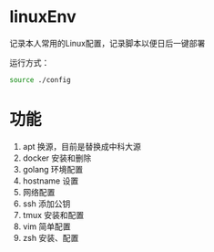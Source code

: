 # linuxEnv
记录本人常用的Linux配置，记录脚本以便日后一键部署

运行方式：
~~~sh
source ./config
~~~

# 功能
1. apt 换源，目前是替换成中科大源
2. docker 安装和删除
3. golang 环境配置
4. hostname 设置
5. 网络配置
6. ssh 添加公钥
7. tmux 安装和配置
8. vim 简单配置
9. zsh 安装、配置